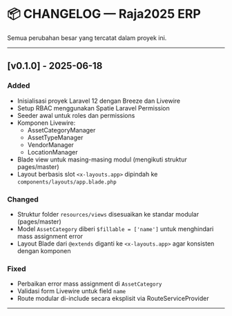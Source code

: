 # 📦 CHANGELOG — Raja2025 ERP

Semua perubahan besar yang tercatat dalam proyek ini.

---

## [v0.1.0] - 2025-06-18
### Added
- Inisialisasi proyek Laravel 12 dengan Breeze dan Livewire
- Setup RBAC menggunakan Spatie Laravel Permission
- Seeder awal untuk roles dan permissions
- Komponen Livewire:
  - AssetCategoryManager
  - AssetTypeManager
  - VendorManager
  - LocationManager
- Blade view untuk masing-masing modul (mengikuti struktur pages/master)
- Layout berbasis slot `<x-layouts.app>` dipindah ke `components/layouts/app.blade.php`

### Changed
- Struktur folder `resources/views` disesuaikan ke standar modular (pages/master)
- Model `AssetCategory` diberi `$fillable = ['name']` untuk menghindari mass assignment error
- Layout Blade dari `@extends` diganti ke `<x-layouts.app>` agar konsisten dengan komponen

### Fixed
- Perbaikan error mass assignment di `AssetCategory`
- Validasi form Livewire untuk field `name`
- Route modular di-include secara eksplisit via RouteServiceProvider

---